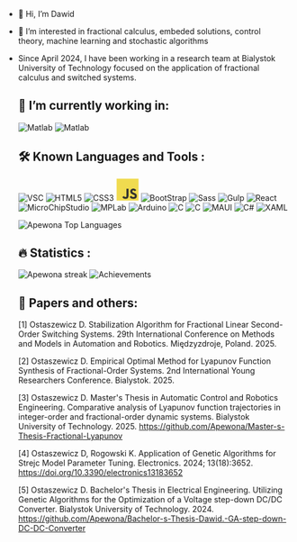 - 👋 Hi, I’m Dawid
- 👀 I’m interested in fractional calculus, embeded solutions, control theory, machine learning and stochastic algorithms
- Since April 2024, I have been working in a research team at Bialystok University of Technology focused on the application of fractional calculus and switched systems.
  <h2>🌱 I’m currently working in:</h2>
  <img src="https://upload.wikimedia.org/wikipedia/commons/2/21/Matlab_Logo.png" alt="Matlab" width="40" height="40">
  <img src="https://upload.wikimedia.org/wikipedia/commons/thumb/c/c3/Python-logo-notext.svg/1280px-Python-logo-notext.svg.png" alt="Matlab" width="40" height="40">
  <h2>🛠 Known Languages and Tools :</h2>
  <p></p>
  <p></p>
  <img src="https://img.icons8.com/fluent/48/000000/visual-studio-code-2019.png" alt="VSC" width="40" height="40">
  <img src="https://img.icons8.com/color/48/000000/html-5--v1.png" alt="HTML5" width="40" height="40">
  <img src="https://img.icons8.com/color/48/000000/css3.png" alt="CSS3" width="40" height="40">
  <img src="https://raw.githubusercontent.com/devicons/devicon/master/icons/javascript/javascript-original.svg" alt="JS" width="40" height="40">
  <img src="https://upload.wikimedia.org/wikipedia/commons/b/b2/Bootstrap_logo.svg" alt="BootStrap" width="40" height="40">
  <img src="https://upload.wikimedia.org/wikipedia/commons/9/96/Sass_Logo_Color.svg" alt="Sass" width="40" height="40">
  <img src="https://upload.wikimedia.org/wikipedia/commons/7/72/Gulp.js_Logo.svg" alt="Gulp" width="40" height="40">
  <img src="https://upload.wikimedia.org/wikipedia/commons/a/a7/React-icon.svg" alt="React" width="40" height="40">
  <img src="https://upload.wikimedia.org/wikipedia/commons/c/ca/Microchip-Logo.svg" alt="MicroChipStudio" width="60" height="40">
  <img src="https://iconape.com/wp-content/files/wm/349495/png/mplab-x-ide-logo.png" alt="MPLab" width="40" height="40">
  <img src="https://upload.wikimedia.org/wikipedia/commons/7/73/Arduino_IDE_logo.svg" alt="Arduino" width="40" height="40">
  <img src="https://upload.wikimedia.org/wikipedia/commons/1/19/C_Logo.png" alt="C" width="40" height="40">
  <img src="https://upload.wikimedia.org/wikipedia/commons/0/00/AssemblyScript_logo_2020.svg" alt="C" width="40" height="40">
  <img src="https://raw.githubusercontent.com/MahmudX/awesome-maui/main/dotnet_bot.svg" alt="MAUI" width="40" height="40">
  <img src="https://upload.wikimedia.org/wikipedia/commons/0/0d/C_Sharp_wordmark.svg" alt="C#" width="40" height="40">
  <img src="https://user-images.githubusercontent.com/16964652/66596008-f4e3ed80-eb50-11e9-9a8a-3e9a5adf4d7c.png" alt="XAML" width="40" height="40">
  <p></p>
  <img alt="Apewona Top Languages" src="https://github-readme-stats.vercel.app/api/top-langs?username=Apewona&langs_count=4&layout=compact&theme=react&bg_color=1F222E&title_color=68C3D4&icon_color=F8D866&border_color=1F222E" height="198px"/>
  <p></p>
  <p></p>
  
  <h2>🔥 Statistics :</h2>
  <img alt="Apewona streak" src="http://github-readme-streak-stats.herokuapp.com?user=Apewona&theme=monokai&hide_border=true&date_format=j%20M%5B%20Y%5D&background=1F222E&stroke=FFFFFF&currStreakLabel=FFE8D1&sideLabels=FFE8D1&ring=68C3D4&fire=568EA3&currStreakNum=FFFFFF&sideNums=68C3D4"/>
  <img alt="Achievements" src="https://github-profile-trophy.vercel.app/?username=Apewona&theme=nord&title=MultiLanguage,Commits,Followers,Stars&no-frame=true&margin-w=18"/>
  <h2>📝 Papers and others:</h2>
    [1] Ostaszewicz D. Stabilization Algorithm for Fractional Linear Second-Order Switching Systems. 29th International Conference on Methods and Models in Automation and Robotics. Międzyzdroje, Poland. 2025.
  
    [2] Ostaszewicz D. Empirical Optimal Method for Lyapunov Function Synthesis of Fractional-Order Systems. 2nd International Young Researchers Conference. Bialystok. 2025. 
  
    [3] Ostaszewicz D. Master's Thesis in Automatic Control and Robotics Engineering. Comparative analysis of Lyapunov function trajectories in integer-order and fractional-order dynamic systems. Bialystok University of Technology. 2025.
    https://github.com/Apewona/Master-s-Thesis-Fractional-Lyapunov
  
  	[4] Ostaszewicz D, Rogowski K. Application of Genetic Algorithms for Strejc Model Parameter Tuning. Electronics. 2024; 13(18):3652. https://doi.org/10.3390/electronics13183652
   
    [5] Ostaszewicz D. Bachelor's Thesis in Electrical Engineering. Utilizing Genetic Algorithms for the Optimization of a Voltage step-down DC/DC Converter. Bialystok University of Technology. 2024.
    https://github.com/Apewona/Bachelor-s-Thesis-Dawid.-GA-step-down-DC-DC-Converter
<!---
Apewona/Apewona is a ✨ special ✨ repository because its `README.md` (this file) appears on your GitHub profile.
You can click the Preview link to take a look at your changes.
--->
